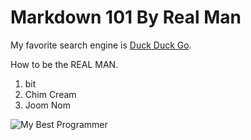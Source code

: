 # Markdown 101 By Real Man
My favorite search engine is [Duck Duck Go](https://www.baidu.com).

How to be the REAL MAN.

1. bit
2. Chim Cream
3. Joom Nom

![My Best Programmer](https://i.kym-cdn.com/photos/images/newsfeed/001/562/650/cd0.jpg)
